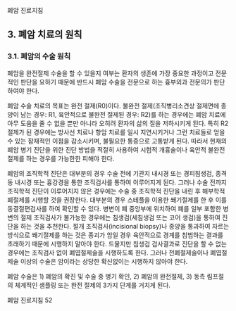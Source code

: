 폐암 진료지침

## 3. 폐암 치료의 원칙

### 3.1. 폐암의 수술 원칙

폐암을 완전절제 수술을 할 수 있을지 여부는 환자의 생존에 가장 중요한 과정이고 전문적인 판단을 요하기 때문에 반드시 폐암 수술을 전문으로 하는 흉부외과 전문의가 판단하여야 한다.

폐암 수술 치료의 목표는 완전 절제(R0)이다. 불완전 절제(조직병리소견상 절제면에 종양이 남는 경우: R1, 육안적으로 불완전 절제된 경우: R2)를 하는 경우에는 폐암 치료에 아무 도움을 줄 수 없을 뿐만 아니라 오히려 환자의 삶의 질을 저하시키게 된다. 특히 R2 절제가 된 경우에는 방사선 치료나 항암 치료를 일시 지연시키거나 그런 치료들로 얻을 수 있는 잠재적인 이점을 감소시키며, 불필요한 통증으로 고통받게 된다. 따라서 현재의 폐암 병기 진단을 위한 진단 방법을 적절히 사용하여 시험적 개흉술이나 육안적 불완전 절제를 하는 경우를 가능한한 피해야 한다.

폐암의 조직학적 진단은 대부분의 경우 수술 전에 기관지 내시경 또는 경피침생검, 종격동 내시경 또는 흉강경을 통한 조직검사를 통하여 이루어지게 된다. 그러나 수술 전까지 조직학적 진단이 이루어지지 않은 경우에는 수술 중 조직학적 진단을 내린 후 해부학적 폐절제를 시행할 것을 권장한다. 대부분의 경우 스테플을 이용한 쐐기절제를 한 후 이를 동결절편검사를 하여 확인할 수 있다. 병변이 폐 중앙부에 위치하여 폐를 일부 포함한 병변의 절제 조직검사가 불가능한 경우에는 침생검(세침생검 또는 코어 생검)을 통하여 진단을 하는 것을 추천한다. 절개 조직검사(incisional biopsy)나 종양을 통과하여 자르는 방식으로 쐐기절제를 하는 것은 종괴가 암일 경우 육안적으로 경계를 침범하는 결과를 초래하기 때문에 시행하지 말아야 한다. 드물지만 침생검 검사결과로 진단을 할 수 없는 경우에는 조직검사 없이 폐엽절제술을 시행하도록 한다. 그러나 전폐절제술이나 폐엽절제술 이상의 수술은 암이라는 상당한 확신없이는 시행하지 않아야 한다.

폐암 수술은 1) 폐암의 확진 및 수술 중 병기 확인, 2) 폐암의 완전절제, 3) 동측 림프절의 체계적인 샘플링 또는 완전 절제의 3가지 단계를 거치게 된다.

폐암 진료지침 <PAGE>52